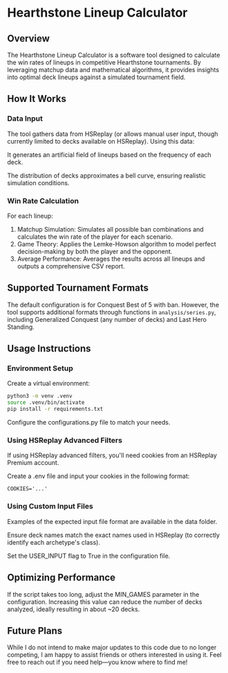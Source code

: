 # Hearthstone Lineup Calculator

## Overview

The Hearthstone Lineup Calculator is a software tool designed to calculate the win rates of lineups in competitive Hearthstone tournaments. By leveraging matchup data and mathematical algorithms, it provides insights into optimal deck lineups against a simulated tournament field.

## How It Works

### Data Input

The tool gathers data from HSReplay (or allows manual user input, though currently limited to decks available on HSReplay). Using this data:

It generates an artificial field of lineups based on the frequency of each deck.

The distribution of decks approximates a bell curve, ensuring realistic simulation conditions.

### Win Rate Calculation

For each lineup:

1. Matchup Simulation: Simulates all possible ban combinations and calculates the win rate of the player for each scenario.
2. Game Theory: Applies the Lemke-Howson algorithm to model perfect decision-making by both the player and the opponent.
3. Average Performance: Averages the results across all lineups and outputs a comprehensive CSV report.

## Supported Tournament Formats

The default configuration is for Conquest Best of 5 with ban. However, the tool supports additional formats through functions in ```analysis/series.py```, including Generalized Conquest (any number of decks) and Last Hero Standing.

## Usage Instructions

### Environment Setup

Create a virtual environment:
```bash
python3 -m venv .venv
source .venv/bin/activate
pip install -r requirements.txt
```

Configure the configurations.py file to match your needs.

### Using HSReplay Advanced Filters

If using HSReplay advanced filters, you'll need cookies from an HSReplay Premium account.

Create a .env file and input your cookies in the following format:
```
COOKIES='...'
``` 
### Using Custom Input Files

Examples of the expected input file format are available in the data folder.

Ensure deck names match the exact names used in HSReplay (to correctly identify each archetype's class).

Set the USER_INPUT flag to True in the configuration file.

## Optimizing Performance

If the script takes too long, adjust the MIN_GAMES parameter in the configuration. Increasing this value can reduce the number of decks analyzed, ideally resulting in about ~20 decks.

## Future Plans

While I do not intend to make major updates to this code due to no longer competing, I am happy to assist friends or others interested in using it. Feel free to reach out if you need help—you know where to find me!
